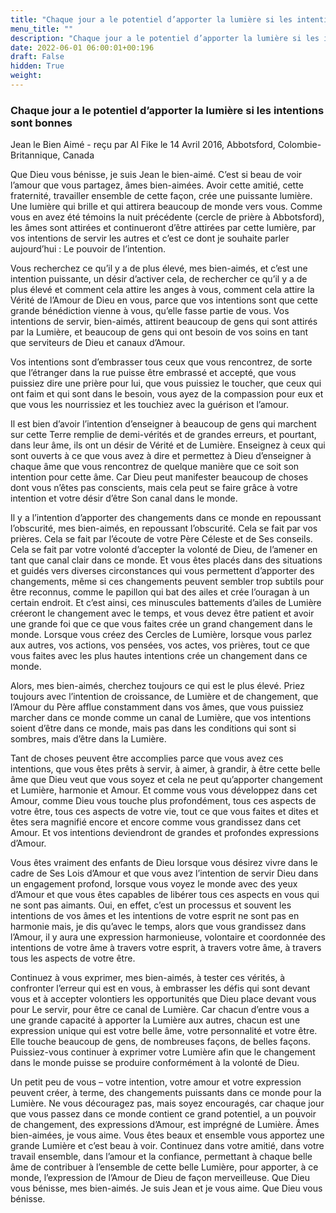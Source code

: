 ```yaml
---
title: "Chaque jour a le potentiel d’apporter la lumière si les intentions sont bonnes"
menu_title: ""
description: "Chaque jour a le potentiel d’apporter la lumière si les intentions sont bonnes"
date: 2022-06-01 06:00:01+00:196
draft: False
hidden: True
weight:
---
```

### Chaque jour a le potentiel d’apporter la lumière si les intentions sont bonnes

Jean le Bien Aimé - reçu par Al Fike le 14 Avril 2016, Abbotsford, Colombie-Britannique, Canada

Que Dieu vous bénisse, je suis Jean le bien-aimé. C’est si beau de voir l’amour que vous partagez, âmes bien-aimées. Avoir cette amitié, cette fraternité, travailler ensemble de cette façon, crée une puissante lumière. Une lumière qui brille et qui attirera beaucoup de monde vers vous. Comme vous en avez été témoins la nuit précédente (cercle de prière à Abbotsford), les âmes sont attirées et continueront d’être attirées par cette lumière, par vos intentions de servir les autres et c’est ce dont je souhaite parler aujourd’hui : Le pouvoir de l’intention.

Vous recherchez ce qu’il y a de plus élevé, mes bien-aimés, et c’est une intention puissante, un désir d’activer cela, de rechercher ce qu’il y a de plus élevé et comment cela attire les anges à vous, comment cela attire la Vérité de l’Amour de Dieu en vous, parce que vos intentions sont que cette grande bénédiction vienne à vous, qu’elle fasse partie de vous. Vos intentions de servir, bien-aimés, attirent beaucoup de gens qui sont attirés par la Lumière, et beaucoup de gens qui ont besoin de vos soins en tant que serviteurs de Dieu et canaux d’Amour.

Vos intentions sont d’embrasser tous ceux que vous rencontrez, de sorte que l’étranger dans la rue puisse être embrassé et accepté, que vous puissiez dire une prière pour lui, que vous puissiez le toucher, que ceux qui ont faim et qui sont dans le besoin, vous ayez de la compassion pour eux et que vous les nourrissiez et les touchiez avec la guérison et l’amour.

Il est bien d’avoir l’intention d’enseigner à beaucoup de gens qui marchent sur cette Terre remplie de demi-vérités et de grandes erreurs, et pourtant, dans leur âme, ils ont un désir de Vérité et de Lumière. Enseignez à ceux qui sont ouverts à ce que vous avez à dire et permettez à Dieu d’enseigner à chaque âme que vous rencontrez de quelque manière que ce soit son intention pour cette âme. Car Dieu peut manifester beaucoup de choses dont vous n’êtes pas conscients, mais cela peut se faire grâce à votre intention et votre désir d’être Son canal dans le monde.

Il y a l’intention d’apporter des changements dans ce monde en repoussant l’obscurité, mes bien-aimés, en repoussant l’obscurité. Cela se fait par vos prières. Cela se fait par l’écoute de votre Père Céleste et de Ses conseils. Cela se fait par votre volonté d’accepter la volonté de Dieu, de l’amener en tant que canal clair dans ce monde. Et vous êtes placés dans des situations et guidés vers diverses circonstances qui vous permettent d’apporter des changements, même si ces changements peuvent sembler trop subtils pour être reconnus, comme le papillon qui bat des ailes et crée l’ouragan à un certain endroit. Et c’est ainsi, ces minuscules battements d’ailes de Lumière créeront le changement avec le temps, et vous devez être patient et avoir une grande foi que ce que vous faites crée un grand changement dans le monde. Lorsque vous créez des Cercles de Lumière, lorsque vous parlez aux autres, vos actions, vos pensées, vos actes, vos prières, tout ce que vous faites avec les plus hautes intentions crée un changement dans ce monde.

Alors, mes bien-aimés, cherchez toujours ce qui est le plus élevé. Priez toujours avec l’intention de croissance, de Lumière et de changement, que l’Amour du Père afflue constamment dans vos âmes, que vous puissiez marcher dans ce monde comme un canal de Lumière, que vos intentions soient d’être dans ce monde, mais pas dans les conditions qui sont si sombres, mais d’être dans la Lumière.

Tant de choses peuvent être accomplies parce que vous avez ces intentions, que vous êtes prêts à servir, à aimer, à grandir, à être cette belle âme que Dieu veut que vous soyez et cela ne peut qu’apporter changement et Lumière, harmonie et Amour. Et comme vous vous développez dans cet Amour, comme Dieu vous touche plus profondément, tous ces aspects de votre être, tous ces aspects de votre vie, tout ce que vous faites et dites et êtes sera magnifié encore et encore comme vous grandissez dans cet Amour. Et vos intentions deviendront de grandes et profondes expressions d’Amour.

Vous êtes vraiment des enfants de Dieu lorsque vous désirez vivre dans le cadre de Ses Lois d’Amour et que vous avez l’intention de servir Dieu dans un engagement profond, lorsque vous voyez le monde avec des yeux d’Amour et que vous êtes capables de libérer tous ces aspects en vous qui ne sont pas aimants. Oui, en effet, c’est un processus et souvent les intentions de vos âmes et les intentions de votre esprit ne sont pas en harmonie mais, je dis qu’avec le temps, alors que vous grandissez dans l’Amour, il y aura une expression harmonieuse, volontaire et coordonnée des intentions de votre âme à travers votre esprit, à travers votre âme, à travers tous les aspects de votre être.

Continuez à vous exprimer, mes bien-aimés, à tester ces vérités, à confronter l’erreur qui est en vous, à embrasser les défis qui sont devant vous et à accepter volontiers les opportunités que Dieu place devant vous pour Le servir, pour être ce canal de Lumière. Car chacun d’entre vous a une grande capacité à apporter la Lumière aux autres, chacun est une expression unique qui est votre belle âme, votre personnalité et votre être. Elle touche beaucoup de gens, de nombreuses façons, de belles façons. Puissiez-vous continuer à exprimer votre Lumière afin que le changement dans le monde puisse se produire conformément à la volonté de Dieu.

Un petit peu de vous – votre intention, votre amour et votre expression peuvent créer, à terme, des changements puissants dans ce monde pour la Lumière. Ne vous découragez pas, mais soyez encouragés, car chaque jour que vous passez dans ce monde contient ce grand potentiel, a un pouvoir de changement, des expressions d’Amour, est imprégné de Lumière. Âmes bien-aimées, je vous aime. Vous êtes beaux et ensemble vous apportez une grande Lumière et c’est beau à voir. Continuez dans votre amitié, dans votre travail ensemble, dans l’amour et la confiance, permettant à chaque belle âme de contribuer à l’ensemble de cette belle Lumière, pour apporter, à ce monde, l’expression de l’Amour de Dieu de façon merveilleuse. Que Dieu vous bénisse, mes bien-aimés. Je suis Jean et je vous aime. Que Dieu vous bénisse.
